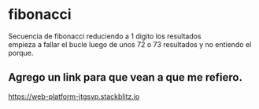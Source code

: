 # fibonacci
Secuencia de fibonacci reduciendo a 1 digito los resultados<br>
<span>empieza a fallar el bucle luego de unos 72 o 73 resultados y no entiendo el porque.</span>
<h2>Agrego un link para que vean a que me refiero.</h2> 

https://web-platform-jtgsvp.stackblitz.io
